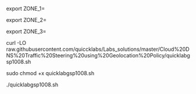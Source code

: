 export ZONE_1=

export ZONE_2=

export ZONE_3=


curl -LO raw.githubusercontent.com/quiccklabs/Labs_solutions/master/Cloud%20DNS%20Traffic%20Steering%20using%20Geolocation%20Policy/quicklabgsp1008.sh

sudo chmod +x quicklabgsp1008.sh

./quicklabgsp1008.sh
